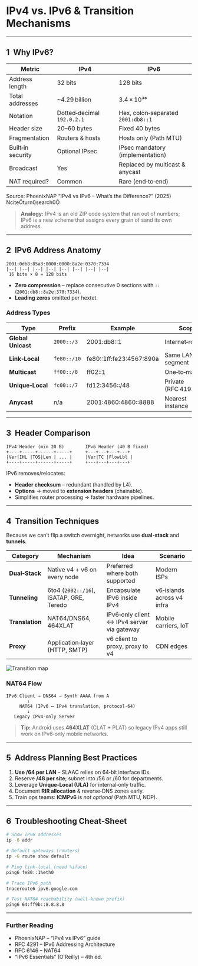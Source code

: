 # IPv4 vs. IPv6 & Transition Mechanisms

---

## 1  Why IPv6?

| Metric | **IPv4** | **IPv6** |
|--------|----------|----------|
| Address length | 32 bits | 128 bits |
| Total addresses | ~4.29 billion | 3.4 × 10³⁸ |
| Notation | Dotted‑decimal `192.0.2.1` | Hex, colon‑separated `2001:db8::1` |
| Header size | 20–60 bytes | Fixed 40 bytes |
| Fragmentation | Routers & hosts | Hosts only (Path MTU) |
| Built‑in security | Optional IPsec | IPsec mandatory (implementation) |
| Broadcast | Yes | Replaced by multicast & anycast |
| NAT required? | Common | Rare (end‑to‑end) |

Source: PhoenixNAP “IPv4 vs IPv6 – What’s the Difference?” (2025) citeturn0search0

> **Analogy:** IPv4 is an old ZIP code system that ran out of numbers; IPv6 is a new scheme that assigns every grain of sand its own address.

---

## 2  IPv6 Address Anatomy

```
2001:0db8:85a3:0000:0000:8a2e:0370:7334
|--| |--| |--| |--| |--| |--| |--| |--|
 16 bits × 8 = 128 bits
```

* **Zero compression** – replace consecutive 0 sections with `::` (`2001:db8::8a2e:370:7334`).  
* **Leading zeros** omitted per hextet.

### Address Types

| Type | Prefix | Example | Scope |
|------|--------|---------|-------|
| **Global Unicast** | `2000::/3` | 2001:db8::1 | Internet‑routable |
| **Link‑Local** | `fe80::/10` | fe80::1ff:fe23:4567:890a | Same LAN segment |
| **Multicast** | `ff00::/8` | ff02::1 | One‑to‑many |
| **Unique‑Local** | `fc00::/7` | fd12:3456::/48 | Private (RFC 4193) |
| **Anycast** | n/a | 2001:4860:4860::8888 | Nearest instance |

---

## 3  Header Comparison

```text
IPv4 Header (min 20 B)        IPv6 Header (40 B fixed)
+----+-----+------+-----+     +---+---+---+---+
|Ver|IHL |TOS|Len | ... |     |Ver|TC |FlowLbl |
+----+-----+------+-----+     +---+---+---+---+
```

IPv6 removes/relocates:

* **Header checksum** – redundant (handled by L4).  
* **Options** → moved to **extension headers** (chainable).  
* Simplifies router processing → faster hardware pipelines.

---

## 4  Transition Techniques

Because we can’t flip a switch overnight, networks use **dual‑stack** and **tunnels**.

| Category | Mechanism | Idea | Scenario |
|----------|-----------|------|----------|
| **Dual‑Stack** | Native v4 + v6 on every node | Preferred where both supported | Modern ISPs |
| **Tunneling** | 6to4 (`2002::/16`), ISATAP, GRE, Teredo | Encapsulate IPv6 inside IPv4 | v6‑islands across v4 infra |
| **Translation** | NAT64/DNS64, 464XLAT | IPv6‑only client ↔ IPv4 server via gateway | Mobile carriers, IoT |
| **Proxy** | Application‑layer (HTTP, SMTP) | v6 client to proxy, proxy to v4 | CDN edges |

![Transition map](https://upload.wikimedia.org/wikipedia/commons/7/7b/IPv6_transition_mechanisms.svg)

### NAT64 Flow

```
IPv6 Client → DNS64 → Synth AAAA from A
        ↓
     NAT64 (IPv6 ↔ IPv4 translation, protocol‑64)
        ↓
   Legacy IPv4‑only Server
```

> **Tip:** Android uses **464XLAT** (CLAT + PLAT) so legacy IPv4 apps still work on IPv6‑only mobile networks.

---

## 5  Address Planning Best Practices

1. **Use /64 per LAN** – SLAAC relies on 64‑bit interface IDs.  
2. Reserve **/48 per site**; subnet into /56 or /60 for departments.  
3. Leverage **Unique‑Local (ULA)** for internal‑only traffic.  
4. Document **RIR allocation** & reverse‑DNS zones early.  
5. Train ops teams: **ICMPv6** is *not optional* (Path MTU, NDP).

---

## 6  Troubleshooting Cheat‑Sheet

```bash
# Show IPv6 addresses
ip -6 addr

# Default gateways (routers)
ip -6 route show default

# Ping link‑local (need %iface)
ping6 fe80::1%eth0

# Trace IPv6 path
traceroute6 ipv6.google.com

# Test NAT64 reachability (well‑known prefix)
ping6 64:ff9b::8.8.8.8
```

---

### Further Reading

* PhoenixNAP – “IPv4 vs IPv6” guide  
* RFC 4291 – IPv6 Addressing Architecture  
* RFC 6146 – NAT64  
* “IPv6 Essentials” (O’Reilly) – 4th ed.
